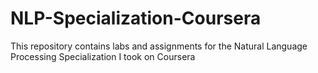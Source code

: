 # NLP-Specialization-Coursera

This repository contains labs and assignments for the Natural Language Processing Specialization I took on Coursera
